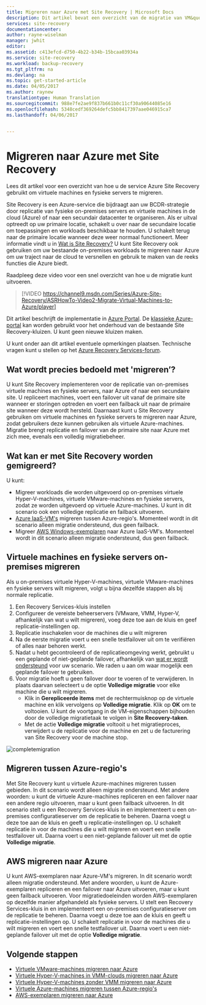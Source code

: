 ```yaml
---
title: Migreren naar Azure met Site Recovery | Microsoft Docs
description: Dit artikel bevat een overzicht van de migratie van VM&quot;s en fysieke servers naar Azure met Azure Site Recovery
services: site-recovery
documentationcenter: 
author: rayne-wiselman
manager: jwhit
editor: 
ms.assetid: c413efcd-d750-4b22-b34b-15bcaa03934a
ms.service: site-recovery
ms.workload: backup-recovery
ms.tgt_pltfrm: na
ms.devlang: na
ms.topic: get-started-article
ms.date: 04/05/2017
ms.author: raynew
translationtype: Human Translation
ms.sourcegitcommit: 988e7fe2ae9f837b661b0c11cf30a90644085e16
ms.openlocfilehash: 5348cedf369264defc5bb8417397aae046915ca7
ms.lasthandoff: 04/06/2017


---
```

# <a name="migrate-to-azure-with-site-recovery"></a>Migreren naar Azure met Site Recovery

Lees dit artikel voor een overzicht van hoe u de service Azure Site Recovery gebruikt om virtuele machines en fysieke servers te migreren.

Site Recovery is een Azure-service die bijdraagt aan uw BCDR-strategie door replicatie van fysieke on-premises servers en virtuele machines in de cloud (Azure) of naar een secundair datacenter te organiseren. Als er uitval optreedt op uw primaire locatie, schakelt u over naar de secundaire locatie om toepassingen en workloads beschikbaar te houden. U schakelt terug naar de primaire locatie wanneer deze weer normaal functioneert. Meer informatie vindt u in [Wat is Site Recovery?](site-recovery-overview.md) U kunt Site Recovery ook gebruiken om uw bestaande on-premises workloads te migreren naar Azure om uw traject naar de cloud te versnellen en gebruik te maken van de reeks functies die Azure biedt.

Raadpleeg deze video voor een snel overzicht van hoe u de migratie kunt uitvoeren.
>[!VIDEO https://channel9.msdn.com/Series/Azure-Site-Recovery/ASRHowTo-Video2-Migrate-Virtual-Machines-to-Azure/player]

Dit artikel beschrijft de implementatie in [Azure Portal](https://portal.azure.com). De [klassieke Azure-portal](https://manage.windowsazure.com/) kan worden gebruikt voor het onderhoud van de bestaande Site Recovery-kluizen. U kunt geen nieuwe kluizen maken.

U kunt onder aan dit artikel eventuele opmerkingen plaatsen. Technische vragen kunt u stellen op het [Azure Recovery Services-forum](https://social.msdn.microsoft.com/forums/azure/home?forum=hypervrecovmgr).


## <a name="what-do-we-mean-by-migration"></a>Wat wordt precies bedoeld met 'migreren’?

U kunt Site Recovery implementeren voor de replicatie van on-premises virtuele machines en fysieke servers, naar Azure of naar een secundaire site. U repliceert machines, voert een failover uit vanaf de primaire site wanneer er storingen optreden en voert een failback uit naar de primaire site wanneer deze wordt hersteld. Daarnaast kunt u Site Recovery gebruiken om virtuele machines en fysieke servers te migreren naar Azure, zodat gebruikers deze kunnen gebruiken als virtuele Azure-machines. Migratie brengt replicatie en failover van de primaire site naar Azure met zich mee, evenals een volledig migratiebeheer.

## <a name="what-can-site-recovery-migrate"></a>Wat kan er met Site Recovery worden gemigreerd?

U kunt:

- Migreer workloads die worden uitgevoerd op on-premises virtuele Hyper-V-machines, virtuele VMware-machines en fysieke servers, zodat ze worden uitgevoerd op virtuele Azure-machines. U kunt in dit scenario ook een volledige replicatie en failback uitvoeren.
- [Azure IaaS-VM's](site-recovery-migrate-azure-to-azure.md) migreren tussen Azure-regio's. Momenteel wordt in dit scenario alleen migratie ondersteund, dus geen failback.
- Migreer [AWS Windows-exemplaren](site-recovery-migrate-aws-to-azure.md) naar Azure IaaS-VM's. Momenteel wordt in dit scenario alleen migratie ondersteund, dus geen failback.

## <a name="migrate-on-premises-vms-and-physical-servers"></a>Virtuele machines en fysieke servers on-premises migreren

Als u on-premises virtuele Hyper-V-machines, virtuele VMware-machines en fysieke servers wilt migreren, volgt u bijna dezelfde stappen als bij normale replicatie.

1. Een Recovery Services-kluis instellen
2. Configureer de vereiste beheerservers (VMware, VMM, Hyper-V, afhankelijk van wat u wilt migreren), voeg deze toe aan de kluis en geef replicatie-instellingen op.
3. Replicatie inschakelen voor de machines die u wilt migreren
4. Na de eerste migratie voert u een snelle testfailover uit om te verifiëren of alles naar behoren werkt.
5. Nadat u hebt gecontroleerd of de replicatieomgeving werkt, gebruikt u een geplande of niet-geplande failover, afhankelijk van [wat er wordt ondersteund](site-recovery-failover.md) voor uw scenario. We raden u aan om waar mogelijk een geplande failover te gebruiken.
6. Voor migratie hoeft u geen failover door te voeren of te verwijderen. In plaats daarvan selecteert u de optie **Volledige migratie** voor elke machine die u wilt migreren.
     - Klik in **Gerepliceerde items** met de rechtermuisknop op de virtuele machine en klik vervolgens op **Volledige migratie**. Klik op **OK** om te voltooien. U kunt de voortgang in de VM-eigenschappen bijhouden door de volledige migratietaak te volgen in **Site Recovery-taken**.
     - Met de actie **Volledige migratie** voltooit u het migratieproces, verwijdert u de replicatie voor de machine en zet u de facturering van Site Recovery voor de machine stop.

![completemigration](./media/site-recovery-hyper-v-site-to-azure/migrate.png)

## <a name="migrate-between-azure-regions"></a>Migreren tussen Azure-regio's

Met Site Recovery kunt u virtuele Azure-machines migreren tussen gebieden. In dit scenario wordt alleen migratie ondersteund. Met andere woorden: u kunt de virtuele Azure-machines repliceren en een failover naar een andere regio uitvoeren, maar u kunt geen failback uitvoeren. In dit scenario stelt u een Recovery Services-kluis in en implementeert u een on-premises configuratieserver om de replicatie te beheren. Daarna voegt u deze toe aan de kluis en geeft u replicatie-instellingen op. U schakelt replicatie in voor de machines die u wilt migreren en voert een snelle testfailover uit. Daarna voert u een niet-geplande failover uit met de optie **Volledige migratie**.

## <a name="migrate-aws-to-azure"></a>AWS migreren naar Azure

U kunt AWS-exemplaren naar Azure-VM's migreren. In dit scenario wordt alleen migratie ondersteund. Met andere woorden, u kunt de Azure-exemplaren repliceren en een failover naar Azure uitvoeren, maar u kunt geen failback uitvoeren. Voor migratiedoeleinden worden AWS-exemplaren op dezelfde manier afgehandeld als fysieke servers. U stelt een Recovery Services-kluis in en implementeert een on-premises configuratieserver om de replicatie te beheren. Daarna voegt u deze toe aan de kluis en geeft u replicatie-instellingen op. U schakelt replicatie in voor de machines die u wilt migreren en voert een snelle testfailover uit. Daarna voert u een niet-geplande failover uit met de optie **Volledige migratie**.




## <a name="next-steps"></a>Volgende stappen

- [Virtuele VMware-machines migreren naar Azure](site-recovery-vmware-to-azure.md)
- [Virtuele Hyper-V-machines in VMM-clouds migreren naar Azure](site-recovery-vmm-to-azure.md)
- [Virtuele Hyper-V-machines zonder VMM migreren naar Azure](site-recovery-hyper-v-site-to-azure.md)
- [Virtuele Azure-machines migreren tussen Azure-regio's](site-recovery-migrate-azure-to-azure.md)
- [AWS-exemplaren migreren naar Azure](site-recovery-migrate-aws-to-azure.md)

